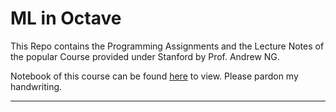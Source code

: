 # ML in Octave

This Repo contains the Programming Assignments and the Lecture Notes of the
popular Course provided under Stanford by Prof. Andrew NG.

Notebook of this course can be found [here](https://1drv.ms/u/s!AhyQC1KwcfM4gwbrUutOWQk-qk_k) to view. Please pardon my handwriting.

---
